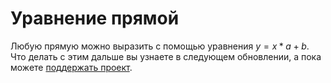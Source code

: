 # Уравнение прямой

Любую прямую можно выразить с помощью уравнения $y = x * a + b$. Что делать с этим дальше вы узнаете в следующем
обновлении, а пока можете [поддержать проект](donate.md). 